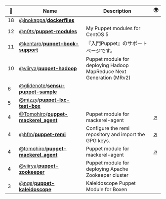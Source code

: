 |:star2: | Name | Description | 🌍|
|---|---|---|---|
|18|[@inokappa](https://github.com/inokappa)/[**dockerfiles**](https://github.com/inokappa/dockerfiles)|||
|12|[@n0ts](https://github.com/n0ts)/[**puppet-modules**](https://github.com/n0ts/puppet-modules)|My Puppet modules for CentOS 5||
|11|[@kentaro](https://github.com/kentaro)/[**puppet-book-support**](https://github.com/kentaro/puppet-book-support)|『入門Puppet』のサポートページです。||
|10|[@viirya](https://github.com/viirya)/[**puppet-hadoop**](https://github.com/viirya/puppet-hadoop)|Puppet module for deploying Hadoop MapReduce Next Generation (MRv2)||
|6|[@glidenote](https://github.com/glidenote)/[**sensu-puppet-sample**](https://github.com/glidenote/sensu-puppet-sample)|||
|5|[@mizzy](https://github.com/mizzy)/[**puppet-lxc-test-box**](https://github.com/mizzy/puppet-lxc-test-box)|||
|4|[@Tomohiro](https://github.com/Tomohiro)/[**puppet-mackerel_agent**](https://github.com/Tomohiro/puppet-mackerel_agent)|Puppet module for mackerel-agent|[:arrow_upper_right:](https://forge.puppetlabs.com/tomohiro/mackerel_agent)|
|4|[@hfm](https://github.com/hfm)/[**puppet-remi**](https://github.com/hfm/puppet-remi)|Configure the remi repository and import the GPG keys.|[:arrow_upper_right:](https://forge.puppet.com/hfm/remi)|
|4|[@tomohiro](https://github.com/tomohiro)/[**puppet-mackerel_agent**](https://github.com/tomohiro/puppet-mackerel_agent)|Puppet module for mackerel-agent|[:arrow_upper_right:](https://forge.puppetlabs.com/tomohiro/mackerel_agent)|
|4|[@viirya](https://github.com/viirya)/[**puppet-zookeeper**](https://github.com/viirya/puppet-zookeeper)|Puppet module for deploying Apache Zookeeper cluster||
|3|[@ngs](https://github.com/ngs)/[**puppet-kaleidoscope**](https://github.com/ngs/puppet-kaleidoscope)|Kaleidoscope Puppet Module for Boxen||

